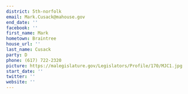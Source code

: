 ```yaml
---
district: 5th-norfolk
email: Mark.Cusack@mahouse.gov
end_date: ''
facebook: ''
first_name: Mark
hometown: Braintree
house_url: ''
last_name: Cusack
party: D
phone: (617) 722-2320
picture: https://malegislature.gov/Legislators/Profile/170/MJC1.jpg
start_date: ''
twitter: ''
website: ''
---
```

